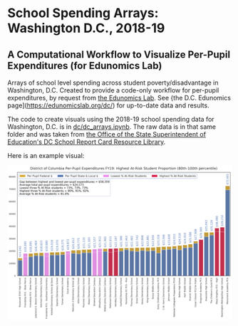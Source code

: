 # School Spending Arrays: Washington D.C., 2018-19
## A Computational Workflow to Visualize Per-Pupil Expenditures (for Edunomics Lab)
Arrays of school level spending across student poverty/disadvantage in Washington, D.C. Created to provide a code-only workflow for per-pupil expenditures, by request from [the Edunomics Lab](https://edunomicslab.org/). See {the D.C. Edunomics page](https://edunomicslab.org/dc/) for up-to-date data and results.

The code to create visuals using the 2018-19 school spending data for Washington, D.C. is in [dc/dc_arrays.ipynb](dc/dc_arrays.ipynb). The raw data is in that same folder and was taken from [the Office of the State Superintendent of Education's DC School Report Card Resource Library](https://osse.dc.gov/page/dc-school-report-card-resource-library). 

Here is an example visual:

![DC Per-Pupil Expenditures - Highest At-Risk Student Proportion](figures/DC%20Per-Pupil%20Expenditures%20-%20Highest%20At-Risk%20Student%20Proportion%20(80th-100th%20percentile).png)
